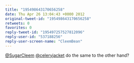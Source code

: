 ```yaml
---
title: "195498643170656258"
date: Thu Apr 26 13:04:43 +0000 2012
original-tweet-id: "195498643170656258"
retweets: 0
favorites: 0
reply-tweet-id: "195497257527812096"
reply-user-id: "537188256"
reply-user-screen-name: "CleemBean"
---
```

<a href="https://twitter.com/SugarCleem">@SugarCleem</a> <a href="https://twitter.com/celeryjacket">@celeryjacket</a> do the same to the other hand?
